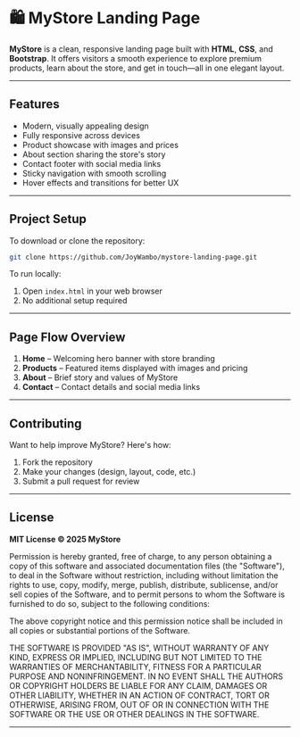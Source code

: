 # 🛍️ MyStore Landing Page

**MyStore** is a clean, responsive landing page built with **HTML**, **CSS**, and **Bootstrap**. It offers visitors a smooth experience to explore premium products, learn about the store, and get in touch—all in one elegant layout.

---

## Features

- Modern, visually appealing design
- Fully responsive across devices
- Product showcase with images and prices
- About section sharing the store's story
- Contact footer with social media links
- Sticky navigation with smooth scrolling
- Hover effects and transitions for better UX

---

## Project Setup

To download or clone the repository:

```bash
git clone https://github.com/JoyWambo/mystore-landing-page.git
```

To run locally:

1. Open `index.html` in your web browser
2. No additional setup required

---

## Page Flow Overview

1. **Home** – Welcoming hero banner with store branding
2. **Products** – Featured items displayed with images and pricing
3. **About** – Brief story and values of MyStore
4. **Contact** – Contact details and social media links

---

## Contributing

Want to help improve MyStore? Here's how:

1. Fork the repository
2. Make your changes (design, layout, code, etc.)
3. Submit a pull request for review

---

## License

**MIT License © 2025 MyStore**

Permission is hereby granted, free of charge, to any person obtaining a copy of this software and associated documentation files (the "Software"), to deal in the Software without restriction, including without limitation the rights to use, copy, modify, merge, publish, distribute, sublicense, and/or sell copies of the Software, and to permit persons to whom the Software is furnished to do so, subject to the following conditions:

The above copyright notice and this permission notice shall be included in all copies or substantial portions of the Software.

THE SOFTWARE IS PROVIDED "AS IS", WITHOUT WARRANTY OF ANY KIND, EXPRESS OR IMPLIED, INCLUDING BUT NOT LIMITED TO THE WARRANTIES OF MERCHANTABILITY, FITNESS FOR A PARTICULAR PURPOSE AND NONINFRINGEMENT. IN NO EVENT SHALL THE AUTHORS OR COPYRIGHT HOLDERS BE LIABLE FOR ANY CLAIM, DAMAGES OR OTHER LIABILITY, WHETHER IN AN ACTION OF CONTRACT, TORT OR OTHERWISE, ARISING FROM, OUT OF OR IN CONNECTION WITH THE SOFTWARE OR THE USE OR OTHER DEALINGS IN THE SOFTWARE.

---
